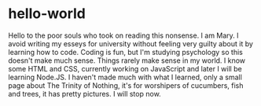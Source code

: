 # hello-world

Hello to the poor souls who took on reading this nonsense.
I am Mary. I avoid writing my esseys for university without feeling very guilty about it by learning how to code. Coding is fun, but I'm studying psychology so this doesn't make much sense. Things rarely make sense in my world. I know some HTML and CSS, currently working on JavaScript and later I will be learning Node.JS. I haven't made much with what I learned, only a small page about The Trinity of Nothing, it's for worshipers of cucumbers, fish and trees, it has pretty pictures.
I will stop now.

